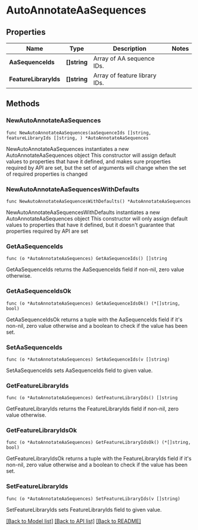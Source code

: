 # AutoAnnotateAaSequences

## Properties

Name | Type | Description | Notes
------------ | ------------- | ------------- | -------------
**AaSequenceIds** | **[]string** | Array of AA sequence IDs. | 
**FeatureLibraryIds** | **[]string** | Array of feature library IDs. | 

## Methods

### NewAutoAnnotateAaSequences

`func NewAutoAnnotateAaSequences(aaSequenceIds []string, featureLibraryIds []string, ) *AutoAnnotateAaSequences`

NewAutoAnnotateAaSequences instantiates a new AutoAnnotateAaSequences object
This constructor will assign default values to properties that have it defined,
and makes sure properties required by API are set, but the set of arguments
will change when the set of required properties is changed

### NewAutoAnnotateAaSequencesWithDefaults

`func NewAutoAnnotateAaSequencesWithDefaults() *AutoAnnotateAaSequences`

NewAutoAnnotateAaSequencesWithDefaults instantiates a new AutoAnnotateAaSequences object
This constructor will only assign default values to properties that have it defined,
but it doesn't guarantee that properties required by API are set

### GetAaSequenceIds

`func (o *AutoAnnotateAaSequences) GetAaSequenceIds() []string`

GetAaSequenceIds returns the AaSequenceIds field if non-nil, zero value otherwise.

### GetAaSequenceIdsOk

`func (o *AutoAnnotateAaSequences) GetAaSequenceIdsOk() (*[]string, bool)`

GetAaSequenceIdsOk returns a tuple with the AaSequenceIds field if it's non-nil, zero value otherwise
and a boolean to check if the value has been set.

### SetAaSequenceIds

`func (o *AutoAnnotateAaSequences) SetAaSequenceIds(v []string)`

SetAaSequenceIds sets AaSequenceIds field to given value.


### GetFeatureLibraryIds

`func (o *AutoAnnotateAaSequences) GetFeatureLibraryIds() []string`

GetFeatureLibraryIds returns the FeatureLibraryIds field if non-nil, zero value otherwise.

### GetFeatureLibraryIdsOk

`func (o *AutoAnnotateAaSequences) GetFeatureLibraryIdsOk() (*[]string, bool)`

GetFeatureLibraryIdsOk returns a tuple with the FeatureLibraryIds field if it's non-nil, zero value otherwise
and a boolean to check if the value has been set.

### SetFeatureLibraryIds

`func (o *AutoAnnotateAaSequences) SetFeatureLibraryIds(v []string)`

SetFeatureLibraryIds sets FeatureLibraryIds field to given value.



[[Back to Model list]](../README.md#documentation-for-models) [[Back to API list]](../README.md#documentation-for-api-endpoints) [[Back to README]](../README.md)


